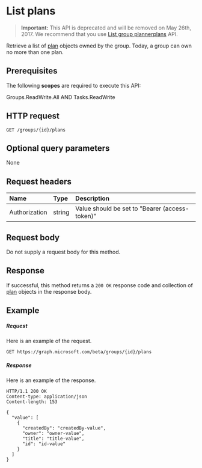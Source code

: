 # List plans

>**Important:** This API is deprecated and will be removed on May 26th, 2017. We recommend that you use [List group plannerplans](plannergroup_list_plans.md) API.

Retrieve a list of [plan](../resources/plan.md) objects owned by the group. Today, a group can own no more than one plan.
## Prerequisites
The following **scopes** are required to execute this API: 

Groups.ReadWrite.All AND Tasks.ReadWrite

## HTTP request
<!-- { "blockType": "ignored" } -->
```http
GET /groups/{id}/plans
```
## Optional query parameters
None

## Request headers
| Name       | Type | Description|
|:-----------|:------|:----------|
| Authorization  | string  | Value should be set to "Bearer (access-token)" |

## Request body
Do not supply a request body for this method.
## Response
If successful, this method returns a `200 OK` response code and collection of [plan](../resources/plan.md) objects in the response body.
## Example
##### Request
Here is an example of the request.
<!-- {
  "blockType": "request",
  "name": "get_plans"
}-->
```http
GET https://graph.microsoft.com/beta/groups/{id}/plans
```
##### Response
Here is an example of the response. 
<!-- {
  "blockType": "response",
  "truncated": true,
  "@odata.type": "microsoft.graph.plan",
  "isCollection": true
} -->
```http
HTTP/1.1 200 OK
Content-type: application/json
Content-length: 153

{
  "value": [
    {
      "createdBy": "createdBy-value",
      "owner": "owner-value",
      "title": "title-value",
      "id": "id-value"
    }
  ]
}
```

<!-- uuid: 8fcb5dbc-d5aa-4681-8e31-b001d5168d79
2015-10-25 14:57:30 UTC -->
<!-- {
  "type": "#page.annotation",
  "description": "List plans",
  "keywords": "",
  "section": "documentation",
  "tocPath": ""
}-->